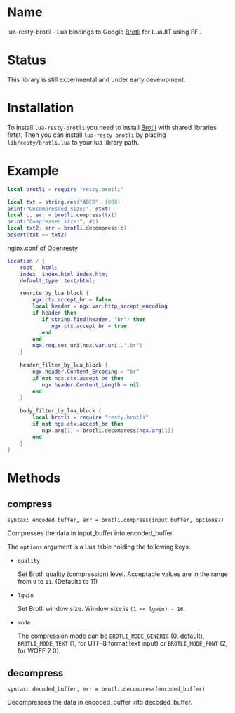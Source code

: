 Name
====
lua-resty-brotli - Lua bindings to Google
[Brotli](https://github.com/google/brotli) for LuaJIT using FFI.


Status
======
This library is still experimental and under early development.


Installation
============
To install `lua-resty-brotli` you need to install
[Brotli](https://github.com/google/brotli#build-instructions)
with shared libraries firtst.
Then you can install `lua-resty-brotli` by placing `lib/resty/brotli.lua` to
your lua library path.


Example
=======
```` lua
local brotli = require "resty.brotli"

local txt = string.rep("ABCD", 1000)
print("Uncompressed size:", #txt)
local c, err = brotli.compress(txt)
print("Compressed size:", #c)
local txt2, err = brotli.decompress(c)
assert(txt == txt2)
````

nginx.conf of Openresty
```` lua
location / {
    root   html;
    index  index.html index.htm;
    default_type  text/html;

    rewrite_by_lua_block {
        ngx.ctx.accept_br = false
        local header = ngx.var.http_accept_encoding
        if header then
           if string.find(header, "br") then
              ngx.ctx.accept_br = true
           end
        end
        ngx.req.set_uri(ngx.var.uri..".br")
    }
    
    header_filter_by_lua_block {
        ngx.header.Content_Encoding = "br"
        if not ngx.ctx.accept_br then
           ngx.header.Content_Length = nil
        end
    }
    
    body_filter_by_lua_block {
        local brotli = require "resty.brotli"
        if not ngx.ctx.accept_br then
           ngx.arg[1] = brotli.decompress(ngx.arg[1])
        end
    }
}
````

Methods
=======

compress
--------
`syntax: encoded_buffer, err = brotli.compress(input_buffer, options?)`

Compresses the data in input_buffer into encoded_buffer.

The `options` argument is a Lua table holding the following keys:

* `quality`

    Set Brotli quality (compression) level.
    Acceptable values are in the range from `0` to `11`.
    (Defaults to 11)

* `lgwin`

    Set Brotli window size. Window size is `(1 << lgwin) - 16`.

* `mode`

    The compression mode can be `BROTLI_MODE_GENERIC` (0, default),
   `BROTLI_MODE_TEXT` (1, for UTF-8 format text input) or
   `BROTLI_MODE_FONT` (2, for WOFF 2.0).

decompress
----------
`syntax: decoded_buffer, err = brotli.decompress(encoded_buffer)`

Decompresses the data in encoded_buffer into decoded_buffer.

